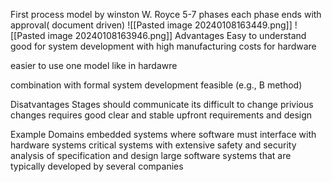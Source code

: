 First process model by winston W. Royce
5-7 phases
each phase ends with approval( document driven)
![[Pasted image 20240108163449.png]]
![[Pasted image 20240108163946.png]]
Advantages 
Easy to understand good for system development with high manufacturing costs for hardware

easier to use one model like in hardawre

combination with formal system development feasible (e.g., B method)

Disatvantages
Stages should communicate
its difficult to change privious changes
requires good clear and stable upfront requirements and design

Example Domains
embedded systems where software must interface with hardware systems critical systems with extensive safety and security analysis of specification and design large software systems that are typically developed by several companies